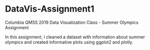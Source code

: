 # DataVis-Assignment1
Columbia QMSS 2019 Data Visualization Class - Summer Olympics Assignment

In this assignment, I cleaned a dataset with information about summer olympics and created informative plots using ggplot2 and plotly.
